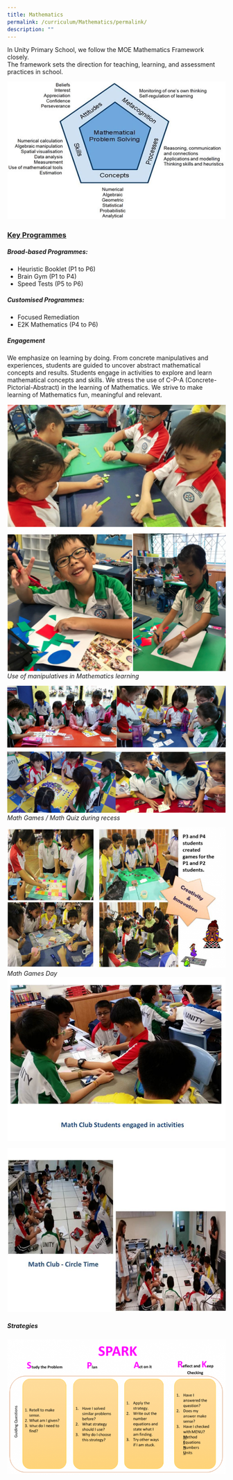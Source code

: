 ```yaml
---
title: Mathematics
permalink: /curriculum/Mathematics/permalink/
description: ""
---
```

In Unity Primary School, we follow the MOE Mathematics Framework closely.  
The framework sets the direction for teaching, learning, and assessment practices in school.

![](/images/Mathematics.jpeg)
### **<u>Key Programmes</u>**
##### **Broad-based Programmes:**
* Heuristic Booklet (P1 to P6)
* Brain Gym (P1 to P4)
* Speed Tests (P5 to P6)

##### **Customised Programmes:**
* Focused Remediation
* E2K Mathematics (P4 to P6)

##### **Engagement**
We emphasize on learning by doing. From concrete manipulatives and experiences, students are guided to uncover abstract mathematical concepts and results. Students engage in activities to explore and learn mathematical concepts and skills. We stress the use of C-P-A (Concrete-Pictorial-Abstract) in the learning of Mathematics. We strive to make learning of Mathematics fun, meaningful and relevant.

![](/images/Mathematics2.png)
*Use of manipulatives in Mathematics learning*

![](/images/Mathematics3.png)
*Math Games / Math Quiz during recess*

![](/images/Mathematics4.png)
*Math Games Day*
![](/images/MathClub.jpeg)

![](/images/Mathematics5.jpeg)
##### **Strategies**


![](/images/Mathematics6.png)